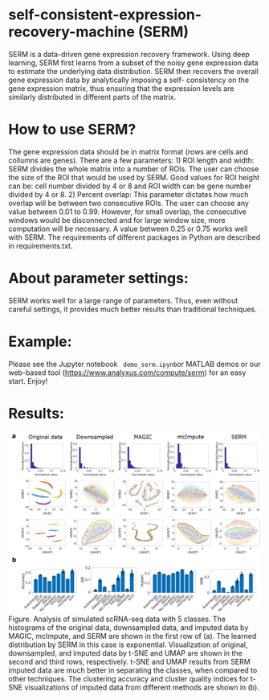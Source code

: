 # self-consistent-expression-recovery-machine (SERM)
SERM is a data-driven gene expression recovery framework. Using deep learning, SERM first learns from a subset of the noisy gene expression data to estimate the underlying data distribution. SERM then recovers the overall gene expression data by analytically imposing a self- consistency on the gene expression matrix, thus ensuring that the expression levels are similarly distributed in different parts of the matrix.

# How to use SERM?
The gene expression data should be in matrix format (rows are cells and collumns are genes). There are a few parameters: 1) ROI length and width: SERM divides the whole matrix into a number of ROIs. The user can choose the size of the ROI that would be used by SERM. Good values for ROI height can be: cell number divided by 4 or 8 and ROI width can be gene number divided by 4 or 8. 2) Percent overlap: This parameter dictates how much overlap will be between two consecutive ROIs. The user can choose any value between 0.01 to 0.99. However, for small overlap, the consecutive windows would be disconnected and for large window size, more computation will be necessary. A value between 0.25 or 0.75 works well with SERM. The requirements of different packages in Python are described in requirements.txt. 

# About parameter settings:
SERM works well for a large range of parameters. Thus, even without careful settings, it provides much better results than traditional techniques.

# Example:
Please see the Jupyter notebook ``` demo_serm.ipynb```or MATLAB demos or our web-based tool (https://www.analyxus.com/compute/serm) for an easy start.  Enjoy! 

# Results:

![image](im1.png)
Figure. Analysis of simulated scRNA-seq data with 5 classes. The histograms of the original data, downsampled data,
and imputed data by MAGIC, mcImpute, and SERM are shown in the first row of (a). The learned distribution by SERM in
this case is exponential. Visualization of original, downsampled, and imputed data by t-SNE and UMAP are shown in the
second and third rows, respectively. t-SNE and UMAP results from SERM imputed data are much better in separating the
classes, when compared to other techniques. The clustering accuracy and cluster quality indices for
t-SNE visualizations of imputed data from different methods are shown in (b).
